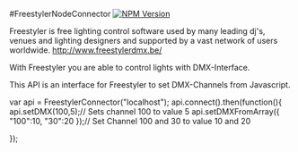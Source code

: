 #FreestylerNodeConnector
[![NPM Version][npm-image]][npm-url]

Freestyler is free lighting control software used by many leading dj's, venues and lighting designers and supported by a vast network of users worldwide.
http://www.freestylerdmx.be/

With Freestyler you are able to control lights with DMX-Interface.

This API is an interface for Freestyler to set DMX-Channels from Javascript.

var api = FreestylerConnector("localhost");
api.connect().then(function(){
	api.setDMX(100,5);// Sets channel 100 to value 5
	api.setDMXFromArray({
		"100":10,
		"30":20
	});// Set Channel 100 and 30 to value 10 and 20

});

[npm-image]: https://img.shields.io/npm/v/express.svg?style=flat
[npm-url]: https://npmjs.org/package/express